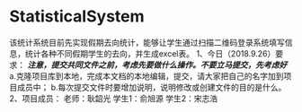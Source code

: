 # StatisticalSystem
该统计系统目前先实现假期去向统计，能够让学生通过扫描二维码登录系统填写信息，统计各种不同假期学生的去向，并生成excel表。
1、今日（2018.9.26）要求：
   ***注意，提交共同文件之前，考虑先要做什么操作。不要立马提交，先考虑好***
   a.克隆项目库到本地，完成本文档的本地编辑，提交，请大家把自己的名字加到项目成员中；
   b.每次提交文件时要增加说明，说明修改或创建文件的目的是什么。
2、项目成员：
      老师：耿韶光
      学生1：俞旭源
      学生2：宋志浩
